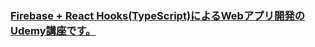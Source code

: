 ### [Firebase + React Hooks(TypeScript)によるWebアプリ開発のUdemy講座です。](https://www.udemy.com/course/firebase-react-hookstypescriptweb)
